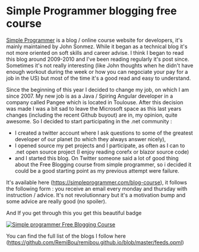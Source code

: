 # Simple Programmer blogging free course

[Simple Programmer](https://simpleprogrammer.com/) is a blog / online course website for developers, it's mainly maintained by John Sonmez. While it began as a technical blog it's not more oriented on soft skills and career advise. 
I think I began to read this blog around 2009-2010 and I've been reading regularly it's post since. Sometimes it's not really interesting (like John thoughts when he didn't have enough workout during the week or how you can negociate 
your pay for a job in the US) but most of the time it's a good read and easy to understand.

Since the beginning of this year I decided to change my job, on which I am since 2007. My new job is as a Java / Spiring Angular developer in a company called Pangee which is located in Toulouse. After this decision was made I was a bit sad to leave the Microsoft space as this last years changes (including the recent Github buyout) are in, my opinion, quite awesome. So I decided to start participating in the .net community : 
- I created a twitter account where I ask questions 
to some of the greatest developer of our planet (to which they always answer nicely), 
- I opened source my pet projects and I participate, as often as I can to .net open source project (I enjoy reading corefx or blazor source code)
- and I started this blog. 
On Twitter someone said a lot of good thing about the Free Blogging course from simple programmer, so i decided it could be a good starting point as my previous attempt were failure.

It's available here (https://simpleprogrammer.com/blog-course), it follows the following form : you receive an email every monday and 
thursday with instruction / advice. It's not revolutionnary but it's a motivation bump and some advice are really good (no spoiler).

And If you get through this you get this beautiful badge

[![Simple programmer Free Blogging Course](http://simpleprogrammer.com/wp-content/uploads/2015/04/badge.png)](https://simpleprogrammer.com/lp/create-your-blog-1/)

You can find the full list of the blogs I follow here (https://github.com/RemiBou/remibou.github.io/blob/master/feeds.opml)
